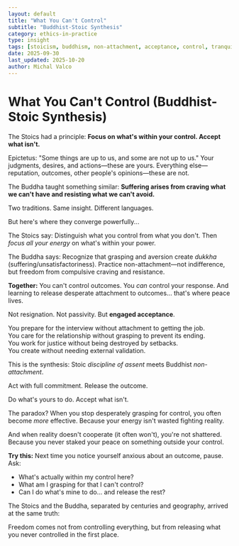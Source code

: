 ```yaml
---
layout: default
title: "What You Can't Control"
subtitle: "Buddhist-Stoic Synthesis"
category: ethics-in-practice
type: insight
tags: [stoicism, buddhism, non-attachment, acceptance, control, tranquility, wisdom synthesis]
date: 2025-09-30
last_updated: 2025-10-20
author: Michal Valco
---
```


# What You Can't Control (Buddhist-Stoic Synthesis)

The Stoics had a principle: **Focus on what's within your control. Accept what isn't.**

Epictetus: "Some things are up to us, and some are not up to us." Your judgments, desires, and actions—these are yours. Everything else—reputation, outcomes, other people's opinions—these are not.

The Buddha taught something similar: **Suffering arises from craving what we can't have and resisting what we can't avoid.**

Two traditions. Same insight. Different languages.

But here's where they converge powerfully...

The Stoics say: Distinguish what you control from what you don't. Then *focus all your energy* on what's within your power.

The Buddha says: Recognize that grasping and aversion create *dukkha* (suffering/unsatisfactoriness). Practice non-attachment—not indifference, but freedom from compulsive craving and resistance.

**Together:** You can't control outcomes. You *can* control your response. And learning to release desperate attachment to outcomes... that's where peace lives.

Not resignation. Not passivity. But **engaged acceptance**.

You prepare for the interview without attachment to getting the job.  
You care for the relationship without grasping to prevent its ending.  
You work for justice without being destroyed by setbacks.  
You create without needing external validation.  

This is the synthesis: Stoic *discipline of assent* meets Buddhist *non-attachment*.

Act with full commitment. Release the outcome.

Do what's yours to do. Accept what isn't.

The paradox? When you stop desperately grasping for control, you often become *more* effective. Because your energy isn't wasted fighting reality.

And when reality doesn't cooperate (it often won't), you're not shattered. Because you never staked your peace on something outside your control.

**Try this:**
Next time you notice yourself anxious about an outcome, pause. Ask:
- What's actually within my control here?
- What am I grasping for that I can't control?
- Can I do what's mine to do... and release the rest?

The Stoics and the Buddha, separated by centuries and geography, arrived at the same truth:

Freedom comes not from controlling everything, but from releasing what you never controlled in the first place.
